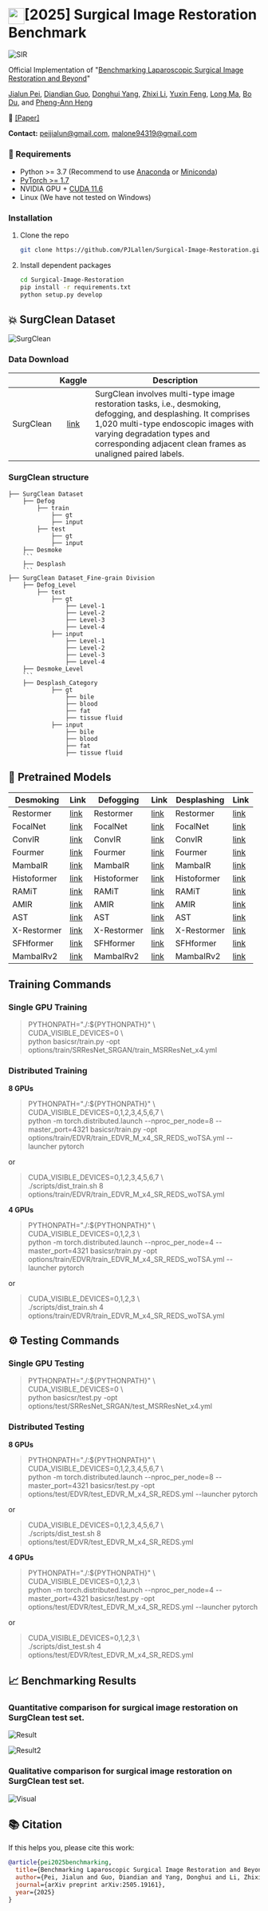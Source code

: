 # <img src="assets/SIR-icon2.png" width="32" height="32" style="vertical-align: middle;">[2025] Surgical Image Restoration Benchmark
![SIR](assets/Teaser.png) 

Official Implementation of "[Benchmarking Laparoscopic Surgical Image Restoration and Beyond](https://arxiv.org/abs/2505.19161)"

[Jialun Pei](https://scholar.google.com/citations?user=1lPivLsAAAAJ&hl=en), [Diandian Guo](https://scholar.google.com/citations?user=yXycwhIAAAAJ&hl=zh-CN&oi=ao), [Donghui Yang](), [Zhixi Li](), [Yuxin Feng](), [Long Ma](https://scholar.google.com/citations?user=QeCRo9sAAAAJ&hl=zh-CN&oi=ao), [Bo Du](https://scholar.google.com/citations?user=Shy1gnMAAAAJ&hl=zh-CN&oi=ao), and [Pheng-Ann Heng](https://scholar.google.com/citations?user=OFdytjoAAAAJ&hl=zh-CN)

👀 [[Paper]](https://arxiv.org/abs/2505.19161)

**Contact:** peijialun@gmail.com, malone94319@gmail.com

### 🔧 Requirements

- Python >= 3.7 (Recommend to use [Anaconda](https://www.anaconda.com/download/#linux) or [Miniconda](https://docs.conda.io/en/latest/miniconda.html))
- [PyTorch >= 1.7](https://pytorch.org/)
- NVIDIA GPU + [CUDA 11.6](https://developer.nvidia.com/cuda-downloads)
- Linux (We have not tested on Windows)

### Installation

1. Clone the repo

    ```bash
    git clone https://github.com/PJLallen/Surgical-Image-Restoration.git
    ```

1. Install dependent packages

    ```bash
    cd Surgical-Image-Restoration
    pip install -r requirements.txt
    python setup.py develop
    ```

## 💥 SurgClean Dataset 

![SurgClean](assets/Dataset.png)
    
### Data Download

|     | Kaggle | Description|
| :--- | :--: | ---- |
| SurgClean | [link]() | SurgClean involves multi-type image restoration tasks, i.e., desmoking, defogging, and desplashing. It comprises 1,020 multi-type endoscopic images with varying degradation types and corresponding adjacent clean frames as unaligned paired labels.|

### SurgClean structure

```
├── SurgClean Dataset
	├── Defog
		├── train
			├── gt
			├── input
		├── test
			├── gt
			├── input
	├── Desmoke
	```
	├── Desplash
	```
├── SurgClean Dataset_Fine-grain Division
	├── Defog_Level
		├── test
			├── gt
				├── Level-1
				├── Level-2
				├── Level-3
				├── Level-4
			├── input
				├── Level-1
				├── Level-2
				├── Level-3
				├── Level-4
	├── Desmoke_Level
	```
	├── Desplash_Category
			├── gt
				├── bile
				├── blood
				├── fat
				├── tissue fluid
			├── input
				├── bile
				├── blood
				├── fat
				├── tissue fluid
```


## 🚀 Pretrained Models

| Desmoking      | Link | Defogging      | Link | Desplashing    | Link |
|----------------|------|----------------|------|----------------|------|
| Restormer      | [link](https://mycuhk-my.sharepoint.com/:u:/g/personal/1155229775_link_cuhk_edu_hk/EZElMdwlg-xNnJEdJ5KnDmoBgnpzaPacbMlUWL0mmw4BkQ?e=y4RhPO) | Restormer      | [link](https://mycuhk-my.sharepoint.com/:u:/g/personal/1155229775_link_cuhk_edu_hk/Ef4KRUl3eTZHlBT-IUNugbwBiSH9BUMeaJhdpYNkndA7NA?e=sRaH8y) | Restormer      | [link](https://mycuhk-my.sharepoint.com/:u:/g/personal/1155229775_link_cuhk_edu_hk/EZUW_H5IPo1Dgw4Sbh4McWEB8TdY4tg1sCClTJn_WAiEAQ?e=9EfD2w) |
| FocalNet       | [link](https://mycuhk-my.sharepoint.com/:u:/g/personal/1155229775_link_cuhk_edu_hk/EYkp3P3qzTtChmDt8Acngm8BSdH7o8C_dXBXpsrBksJM_A?e=VHrUrc) | FocalNet       | [link](https://mycuhk-my.sharepoint.com/:u:/g/personal/1155229775_link_cuhk_edu_hk/EXgBrosw7lZHtmWr5tHlm9kB8wzqVYihOsWLVPH1gqyUOQ?e=LQaBaC) | FocalNet       | [link](https://mycuhk-my.sharepoint.com/:u:/g/personal/1155229775_link_cuhk_edu_hk/ESRfagqX5KBPmfmOOeULifwBUBlk1GX5d202u0bTZEe4BA?e=edsPNH) |
| ConvIR         | [link](https://mycuhk-my.sharepoint.com/:u:/g/personal/1155229775_link_cuhk_edu_hk/EdDkxFqrtm9ItTVrh_x9F3kBXJ9r9V4M64msxpI-RZSGgg?e=ypfyYI) | ConvIR         | [link](https://mycuhk-my.sharepoint.com/:u:/g/personal/1155229775_link_cuhk_edu_hk/EZKJHCVRZgpHmb1d9ic0SP8Bq2BhisPwJCZdYmRoobO7gQ?e=bJLAHy) | ConvIR         | [link](https://mycuhk-my.sharepoint.com/:u:/g/personal/1155229775_link_cuhk_edu_hk/EeKeRZkRX0FOtQG9p-L1xfABIjXw4CCITHo5cbJWUefe4A?e=sfYW2i) |
| Fourmer        | [link]() | Fourmer        | [link](https://mycuhk-my.sharepoint.com/:u:/g/personal/1155229775_link_cuhk_edu_hk/EcxpYkBdZ2lJqt6vk7aoXpcBKZzbjTQgW4uVl9ENQg8bbQ?e=sCpWmL) | Fourmer        | [link]() |
| MambaIR        | [link](https://mycuhk-my.sharepoint.com/:u:/g/personal/1155229775_link_cuhk_edu_hk/EcTnI2f19J1IjLrqecIZlh4Bc0mmlqrD_TCZdK3t15Q09Q?e=GE3hyY) | MambaIR        | [link](https://mycuhk-my.sharepoint.com/:u:/g/personal/1155229775_link_cuhk_edu_hk/EUIs5N4FOTpDutFlOSyDDiIBYe2XeYlJK3KI6CIU9X-fNQ?e=3bQ6we) | MambaIR        | [link](https://mycuhk-my.sharepoint.com/:u:/g/personal/1155229775_link_cuhk_edu_hk/EcNnTfhlFuZCqIt4QZIpUGQBlDxEHLLp0pgEikU9KmVL3w?e=rl0oU4) |
| Histoformer    | [link](https://mycuhk-my.sharepoint.com/:u:/g/personal/1155229775_link_cuhk_edu_hk/ET2UgRqyuF1MmJpykTqlAewBM4dh1hRla-HZ65q228QCbw?e=qSVhnv) | Histoformer    | [link](https://mycuhk-my.sharepoint.com/:u:/g/personal/1155229775_link_cuhk_edu_hk/EVyp0pHlWLtOqsw9RN3Vz2EBMeAP07LC0sxQi5fsjYhpJg?e=hCwc3w) | Histoformer    | [link](https://mycuhk-my.sharepoint.com/:u:/g/personal/1155229775_link_cuhk_edu_hk/ES96U1KEFDVNkh5-uyEiaCQBlow4Thsc-YlEMUCYbb_Thg?e=b39Wl6) |
| RAMiT          | [link](https://mycuhk-my.sharepoint.com/:u:/g/personal/1155229775_link_cuhk_edu_hk/EYlxs53PPg9IlBavLA1WFywBB2xIbFv8nDCTAA9gid8vFg?e=UmmLvo) | RAMiT          | [link](https://mycuhk-my.sharepoint.com/:u:/g/personal/1155229775_link_cuhk_edu_hk/ESwXgDOBRvlAm0iTaA2IGl0Bhuj8108A4pBWHOGlwcKBYg?e=JnK1ZU) | RAMiT          | [link](https://mycuhk-my.sharepoint.com/:u:/g/personal/1155229775_link_cuhk_edu_hk/EYKRhDGckktCow2yHCkdu-IBoK5lHkntGkONWSz9Rzv80g?e=Kt1u1k) |
| AMIR           | [link](https://mycuhk-my.sharepoint.com/:u:/g/personal/1155229775_link_cuhk_edu_hk/EeLDHzdfjy1Gn1mjTqRUyNABUbErh0lSAOG-arypyGAuCQ?e=eGn3os) | AMIR           | [link](https://mycuhk-my.sharepoint.com/:u:/g/personal/1155229775_link_cuhk_edu_hk/ETzwN_b3prNCnGaDNB6lQlQBnSWwkGfMAxijSqQo5SEfsw?e=vav8GB) | AMIR           | [link](https://mycuhk-my.sharepoint.com/:u:/g/personal/1155229775_link_cuhk_edu_hk/EYEE55eurSFNppLEE4WoMUEBqgSQ_ullwHaySmdY2NdKwA?e=BH6zx7) |
| AST            | [link](https://mycuhk-my.sharepoint.com/:u:/g/personal/1155229775_link_cuhk_edu_hk/EY-Kk6usaH5DiyPjeDFe4EUB7vZv2cNRHLHmX51iCKrEIQ?e=qnxdX9) | AST            | [link](https://mycuhk-my.sharepoint.com/:u:/g/personal/1155229775_link_cuhk_edu_hk/EeO1dAiWCdBJuY5ly1HsJz8BcyJYAkhxMd5JTBv3LSLkZg?e=CojCnU) | AST            | [link](https://mycuhk-my.sharepoint.com/:u:/g/personal/1155229775_link_cuhk_edu_hk/EY-Kk6usaH5DiyPjeDFe4EUB7vZv2cNRHLHmX51iCKrEIQ?e=qnxdX9) |
| X-Restormer    | [link](https://mycuhk-my.sharepoint.com/:u:/g/personal/1155229775_link_cuhk_edu_hk/EdnGkPQ3jkFHt8dBQhbfAxIBVU3rjEBqkF8QXm31FJjg6w?e=S5mW9n) | X-Restormer    | [link](https://mycuhk-my.sharepoint.com/:u:/g/personal/1155229775_link_cuhk_edu_hk/EYl5A7QMOEtNqMW8dCENh1cBGYmij_YxT0A89ZoMLTwmXA?e=oJn39S) | X-Restormer    | [link](https://mycuhk-my.sharepoint.com/:u:/g/personal/1155229775_link_cuhk_edu_hk/ERDpZMQb4otLgybV53bCTr4BFLPBYPpF4vQCqOTos2FP_w?e=l6k3F4) |
| SFHformer      | [link](https://mycuhk-my.sharepoint.com/:u:/g/personal/1155229775_link_cuhk_edu_hk/ERFQ6yQ4LtxInEmGli3mJq0BOkMQwZyOqyp5ln8IWCGlWw?e=ipa79T) | SFHformer      | [link](https://mycuhk-my.sharepoint.com/:u:/g/personal/1155229775_link_cuhk_edu_hk/EUpbJC0MQbBAn3nQ3ueeSRABwYHv9NGop0OA8UHeB8Tyfw?e=iackHj) | SFHformer      | [link](https://mycuhk-my.sharepoint.com/:u:/g/personal/1155229775_link_cuhk_edu_hk/ERDhDQri4zRMuOu_LDFnYZIBCBMDWOuN5pHdyxuMLtBQKg?e=QAqiLq) |
| MambaIRv2      | [link](https://mycuhk-my.sharepoint.com/:u:/g/personal/1155229775_link_cuhk_edu_hk/EWkC7mR1otRBgoop-pkaC30BxiTpblL1rc5c2YCxfIAhmA?e=guPSML) | MambaIRv2      | [link](https://mycuhk-my.sharepoint.com/:u:/g/personal/1155229775_link_cuhk_edu_hk/ES9GzKmwApNEsfO6w8oF15ABboKb-zRyTasETsYqxG73yA?e=OT1r4B) | MambaIRv2      | [link](https://mycuhk-my.sharepoint.com/:u:/g/personal/1155229775_link_cuhk_edu_hk/EcuQ4gBYwztClO76RI2bxr4BlStX-x4y6IjVBVgWHnVpRA?e=pLDzw3) |





## Training Commands

### Single GPU Training

> PYTHONPATH="./:${PYTHONPATH}" \\\
> CUDA_VISIBLE_DEVICES=0 \\\
> python basicsr/train.py -opt options/train/SRResNet_SRGAN/train_MSRResNet_x4.yml

### Distributed Training

**8 GPUs**

> PYTHONPATH="./:${PYTHONPATH}" \\\
> CUDA_VISIBLE_DEVICES=0,1,2,3,4,5,6,7 \\\
> python -m torch.distributed.launch --nproc_per_node=8 --master_port=4321 basicsr/train.py -opt options/train/EDVR/train_EDVR_M_x4_SR_REDS_woTSA.yml --launcher pytorch

or

> CUDA_VISIBLE_DEVICES=0,1,2,3,4,5,6,7 \\\
> ./scripts/dist_train.sh 8 options/train/EDVR/train_EDVR_M_x4_SR_REDS_woTSA.yml

**4 GPUs**

> PYTHONPATH="./:${PYTHONPATH}" \\\
> CUDA_VISIBLE_DEVICES=0,1,2,3 \\\
> python -m torch.distributed.launch --nproc_per_node=4 --master_port=4321 basicsr/train.py -opt options/train/EDVR/train_EDVR_M_x4_SR_REDS_woTSA.yml --launcher pytorch

or

> CUDA_VISIBLE_DEVICES=0,1,2,3 \\\
> ./scripts/dist_train.sh 4 options/train/EDVR/train_EDVR_M_x4_SR_REDS_woTSA.yml


## ⚙️ Testing Commands

### Single GPU Testing

> PYTHONPATH="./:${PYTHONPATH}" \\\
> CUDA_VISIBLE_DEVICES=0 \\\
> python basicsr/test.py -opt options/test/SRResNet_SRGAN/test_MSRResNet_x4.yml

### Distributed Testing

**8 GPUs**

> PYTHONPATH="./:${PYTHONPATH}" \\\
> CUDA_VISIBLE_DEVICES=0,1,2,3,4,5,6,7 \\\
> python -m torch.distributed.launch --nproc_per_node=8 --master_port=4321 basicsr/test.py -opt options/test/EDVR/test_EDVR_M_x4_SR_REDS.yml --launcher pytorch

or

> CUDA_VISIBLE_DEVICES=0,1,2,3,4,5,6,7 \\\
> ./scripts/dist_test.sh 8 options/test/EDVR/test_EDVR_M_x4_SR_REDS.yml

**4 GPUs**

> PYTHONPATH="./:${PYTHONPATH}" \\\
> CUDA_VISIBLE_DEVICES=0,1,2,3 \\\
> python -m torch.distributed.launch --nproc_per_node=4 --master_port=4321 basicsr/test.py -opt options/test/EDVR/test_EDVR_M_x4_SR_REDS.yml  --launcher pytorch

or

> CUDA_VISIBLE_DEVICES=0,1,2,3 \\\
> ./scripts/dist_test.sh 4 options/test/EDVR/test_EDVR_M_x4_SR_REDS.yml

## 📈 Benchmarking Results
### Quantitative comparison for surgical image restoration on SurgClean test set.

![Result](assets/Results.png)

![Result2](assets/Rose.png)

### Qualitative comparison for surgical image restoration on SurgClean test set.

![Visual](assets/Visual_Comparison.png)

## 📚 Citation

If this helps you, please cite this work:

```bibtex
@article{pei2025benchmarking,
  title={Benchmarking Laparoscopic Surgical Image Restoration and Beyond},
  author={Pei, Jialun and Guo, Diandian and Yang, Donghui and Li, Zhixi and Feng, Yuxin and Ma, Long and Du, Bo and Heng, Pheng-Ann},
  journal={arXiv preprint arXiv:2505.19161},
  year={2025}
}
```


